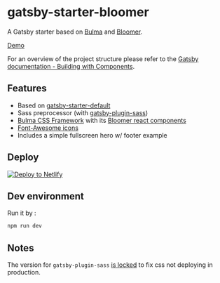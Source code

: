 # gatsby-starter-bloomer
A Gatsby starter based on [Bulma](https://bulma.io/) and [Bloomer](https://bloomer.js.org/).

[Demo]()

For an overview of the project structure please refer to the [Gatsby documentation - Building with Components](https://www.gatsbyjs.org/docs/building-with-components/).

## Features

- Based on [gatsby-starter-default](https://github.com/gatsbyjs/gatsby-starter-default)
- Sass preprocessor (with [gatsby-plugin-sass](https://github.com/gatsbyjs/gatsby/tree/master/packages/gatsby-plugin-sass))
- [Bulma CSS Framework](https://bulma.io/) with its [Bloomer react components](https://bloomer.js.org/)
- [Font-Awesome icons](https://fontawesome.com/icons)
- Includes a simple fullscreen hero w/ footer example


## Deploy

[![Deploy to Netlify](https://www.netlify.com/img/deploy/button.svg)](https://app.netlify.com/start/deploy?repository=https://github.com/Cethy/gatsby-starter-bloomer)


## Dev environment
Run it by :
```sh
npm run dev
```

## Notes
The version for `gatsby-plugin-sass` [is locked](https://github.com/gatsbyjs/gatsby/issues/4457#issuecomment-371859766) to fix css not deploying in production.

